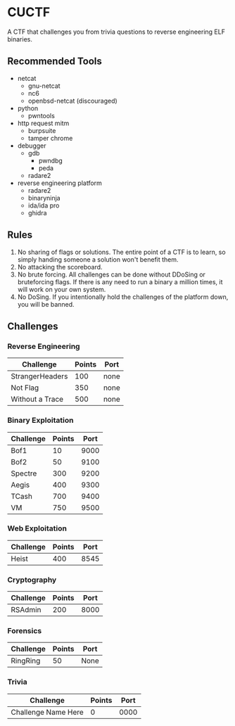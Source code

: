 # CUCTF

A CTF that challenges you from trivia questions to reverse engineering ELF binaries.

## Recommended Tools

* netcat
	* gnu-netcat
	* nc6
	* openbsd-netcat (discouraged)
* python
	* pwntools
* http request mitm
	* burpsuite
	* tamper chrome
* debugger
	* gdb
		* pwndbg
		* peda
	* radare2
* reverse engineering platform
	* radare2
	* binaryninja
	* ida/ida pro
	* ghidra

## Rules

1. No sharing of flags or solutions. The entire point of a CTF is to learn, so simply handing someone a solution won't benefit them.
2. No attacking the scoreboard.
3. No brute forcing. All challenges can be done without DDoSing or bruteforcing flags. If there is any need to run a binary a million times, it will work on your own system. 
4. No DoSing. If you intentionally hold the challenges of the platform down, you will be banned.

## Challenges

### Reverse Engineering

| Challenge           | Points | Port |
| --------------------| ------ | ---- |
| StrangerHeaders     | 100    | none |
| Not Flag            | 350    | none |
| Without a Trace     | 500    | none |

### Binary Exploitation

| Challenge           | Points | Port |
| --------------------| ------ | ---- |
| Bof1                |  10    | 9000 |
| Bof2                |  50    | 9100 |
| Spectre             | 300    | 9200 |
| Aegis               | 400    | 9300 |
| TCash               | 700    | 9400 |
| VM                  | 750    | 9500 |

### Web Exploitation

| Challenge           | Points | Port |
| --------------------| ------ | ---- |
| Heist               | 400    | 8545 |

### Cryptography

| Challenge           | Points | Port |
| --------------------| ------ | ---- |
| RSAdmin             | 200    | 8000 |

### Forensics

| Challenge           | Points | Port |
| --------------------| ------ | ---- |
| RingRing            | 50     | None |

### Trivia

| Challenge           | Points | Port |
| --------------------| ------ | ---- |
| Challenge Name Here | 0      | 0000 |
